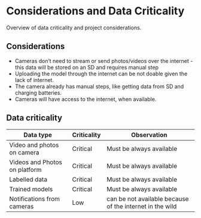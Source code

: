# Considerations and Data Criticality

Overview of data criticality and project considerations.

## Considerations

- Cameras don’t need to stream or send photos/videos over the internet - this data will be stored on an SD and requires manual step
- Uploading the model through the internet can be not doable given the lack of internet.
- The camera already has manual steps, like getting data from SD and charging batteries.
- Cameras will have access to the internet, when available.

## Data criticality

| Data type | Criticality  | Observation |
| --- | --- | --- |
| Video and photos on camera | Critical | Must be always available |
| Videos and Photos on platform | Critical | Must be always available |
| Labelled data | Critical | Must be always available |
| Trained models | Critical | Must be always available |
| Notifications from cameras | Low | can be not available because of the internet in the wild |